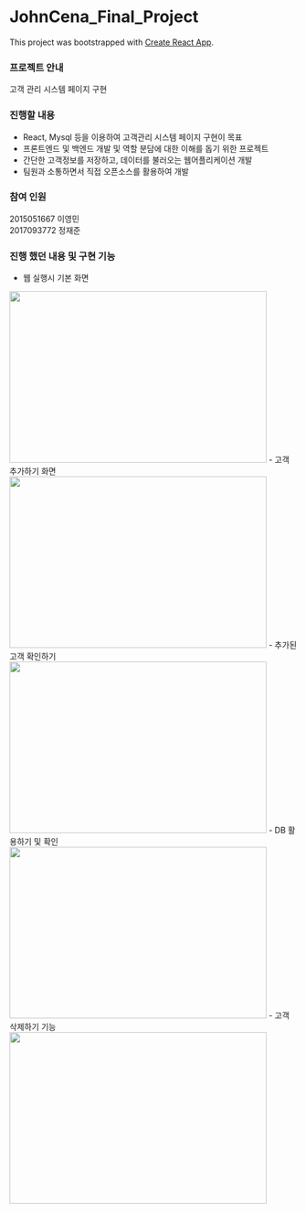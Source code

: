 # JohnCena_Final_Project

This project was bootstrapped with [Create React App](https://github.com/facebook/create-react-app).

### 프로젝트 안내
  고객 관리 시스템 페이지 구현
  
### 진행할 내용
- React, Mysql 등을 이용하여 고객관리 시스템 페이지 구현이 목표 <br>
- 프론트엔드 및 백엔드 개발 및 역할 분담에 대한 이해를 돕기 위한 프로젝트<br>
- 간단한 고객정보를 저장하고, 데이터를 불러오는 웹어플리케이션 개발<br>
- 팀원과 소통하면서 직접 오픈소스를 활용하여 개발

### 참여 인원
  2015051667 이영민 <br>
  2017093772 정재준
  
### 진행 했던 내용 및 구현 기능
- 웹 실행시 기본 화면
<img src="C:\Users\JJJ\git\JohnCena_Final_Project\오픈소스 개발 기말 프로젝트\오픈소스 개발 기말 프로젝트 사진.png" width="450px" height="300px">
- 고객 추가하기 화면
<img src="JohnCena_Final_Project/오픈소스 개발 기말 프로젝트/오픈소스 개발 기말 프로젝트 사진2.png" width="450px" height="300px">
- 추가된 고객 확인하기
<img src="JohnCena_Final_Project/오픈소스 개발 기말 프로젝트/오픈소스 개발 기말 프로젝트 사진3.png" width="450px" height="300px">
- DB 활용하기 및 확인
<img src="JohnCena_Final_Project/오픈소스 개발 기말 프로젝트/오픈소스 개발 기말 프로젝트 사진4.png" width="450px" height="300px">
- 고객 삭제하기 기능
<img src="JohnCena_Final_Project/오픈소스 개발 기말 프로젝트/오픈소스 개발 기말 프로젝트 사진5.png" width="450px" height="300px">
